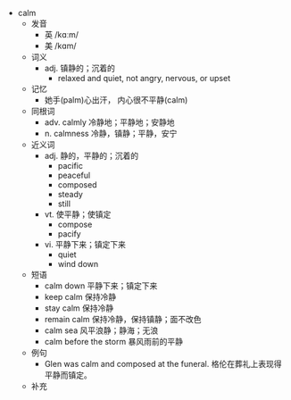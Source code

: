- calm
  - 发音
    - 英 /kɑːm/
    - 美 /kɑm/
  - 词义
    - adj. 镇静的；沉着的
      - relaxed and quiet, not angry, nervous, or upset
  - 记忆
    - 她手(palm)心出汗， 内心很不平静(calm)
  - 同根词
    - adv. calmly 冷静地；平静地；安静地
    - n. calmness 冷静，镇静；平静，安宁
  - 近义词
    - adj. 静的，平静的；沉着的
      - pacific
      - peaceful
      - composed
      - steady
      - still
    - vt. 使平静；使镇定
      - compose
      - pacify
    - vi. 平静下来；镇定下来
      - quiet
      - wind down
  - 短语
    - calm down 平静下来；镇定下来
    - keep calm 保持冷静
    - stay calm 保持冷静
    - remain calm 保持冷静，保持镇静；面不改色
    - calm sea 风平浪静；静海；无浪
    - calm before the storm 暴风雨前的平静
  - 例句
    - Glen was calm and composed at the funeral. 格伦在葬礼上表现得平静而镇定。
  - 补充